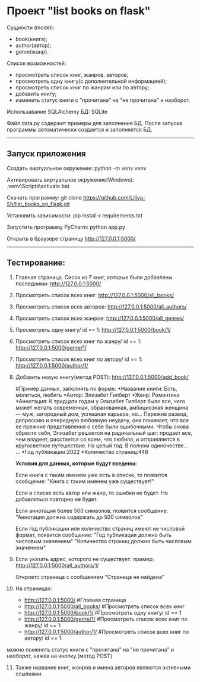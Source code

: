 # Проект "list books on flask"

Сущности (model):
 - book(книга);
 - author(автор);
 - genre(жанр).

Список возможностей:
- просмотреть список книг, жанров, авторов;
- просмотреть одну книгу(с дополнительной информацией);
- просмотреть список книг по жанрам или по автору;
- добавить книгу;
- изменить статус книги с "прочитана" на "не прочитана" и наоборот.

Использавание SQLAlchemy
БД: SQLite 

Файл data.py содержит примеры для заполнения БД.
После запуска программы автоматически создается и заполняется БД.

----------------------------------------------------------------------

## Запуск приложения

Создать виртуальное окружение:
    python -m venv venv

Активировать виртуальное окружение(Windows):
    .venv\Scripts\activate.bat

Скачать программу:
    git clone https://github.com/Liliya-Sh/list_books_on_flask.git

Установить зависимости:
    pip install-r requirements.txt

Запустить программу PyCharm:
    python app.py

Открыть в браузере страницу http://127.0.0.1:5000/
______________________________________________________________________

## Тестирование:

1. Главная страница. Сисок из 7 книг, которые были добавлены последними:
    http://127.0.0.1:5000/

2. Просмотреть список всех книг:
    http://127.0.0.1:5000/all_books/

3. Просмотреть список всех авторов:
    http://127.0.0.1:5000/all_authors/

4. Просмотреть список всех жанров:
    http://127.0.0.1:5000/all_genres/

5. Просмотреть одну книгу/ id == 1:
   http://127.0.0.1:5000/book/1/

6. Просмотреть список всех книг по жанру/ id == 1:
    http://127.0.0.1:5000/genre/1/

7. Просмотреть список всех книг по автору/ id == 1:
    http://127.0.0.1:5000/author/1/

8. Добавить новую книгу(метод POST):
    http://127.0.0.1:5000/add_book/
    
    #Пример данных, заполнить по форме:
        *Название книги: Есть, молиться, любить
        *Автор: Элизабет Гилберт
        *Жанр: Романтика
        *Аннотация: К тридцати годам у Элизабет Гилберт было все, чего может желать современная, 
                  образованная, амбициозная женщина — муж, загородный дом, успешная карьера, но… 
                  Пережив развод, депрессию и очередную любовную неудачу, она понимает, что все 
                  ее прежние представления о себе были ошибочными. Чтобы снова обрести себя, Элизабет 
                  решается на радикальный шаг: продает все, чем владеет, расстается со всем, что любила, 
                  и отправляется в кругосветное путешествие. На целый год. В полном одиночестве… … 
        *Год публикации:2022
        *Количество страниц:448
    
    **Условия для данных, которые будут введены:**

    Если книга с таким именем уже есть в списке, то появится сообщение:
        "Книга с таким именем уже существует!" 

    Если в списке есть автор или жанр, то ошибки не будет. Но добавляться повторно не будет.

    Если аннотация более 500 символов, появится сообщение:
        "Аннотация должна содержать до 500 символов"

    Если год публикации или количество страниц имеют не числовой формат, появится сообщение:
        "Год публикации должно быть числовым значением"
        "Количество страниц должно быть числовым значением" 

9. Если указать адрес, которого не существует:
    пример: http://127.0.0.1:5000/all_authors/1/
    
    Откроетс страница с сообщением "Страница не найдена"

10. На страницах: 
    - http://127.0.0.1:5000/              #Главная страница
    - http://127.0.0.1:5000/all_books/    #Просмотреть список всех книг
    - http://127.0.0.1:5000/book/1/       #Просмотреть одну книгу/ id == 1
    - http://127.0.0.1:5000/genre/1/      #Просмотреть список всех книг по жанру/ id == 1:
    - http://127.0.0.1:5000/author/1/     #Просмотреть список всех книг по автору/ id == 1:

   можно поменять статус книги с "прочитана" на "не прочитана" и наоборот, нажав на кнопку.(метод POST)

11. Также название книг, жанров и имена авторов являются активными ссылками.




